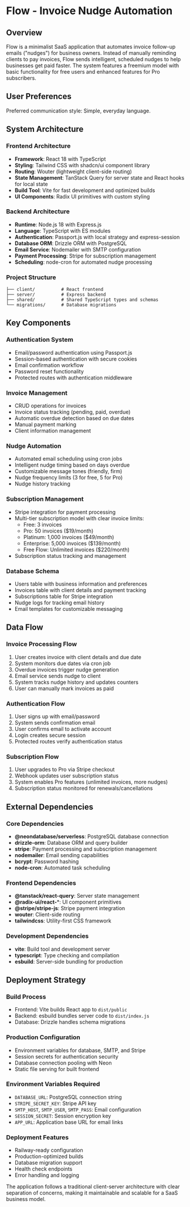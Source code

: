 # Flow - Invoice Nudge Automation

## Overview

Flow is a minimalist SaaS application that automates invoice follow-up emails ("nudges") for business owners. Instead of manually reminding clients to pay invoices, Flow sends intelligent, scheduled nudges to help businesses get paid faster. The system features a freemium model with basic functionality for free users and enhanced features for Pro subscribers.

## User Preferences

Preferred communication style: Simple, everyday language.

## System Architecture

### Frontend Architecture
- **Framework**: React 18 with TypeScript
- **Styling**: Tailwind CSS with shadcn/ui component library
- **Routing**: Wouter (lightweight client-side routing)
- **State Management**: TanStack Query for server state and React hooks for local state
- **Build Tool**: Vite for fast development and optimized builds
- **UI Components**: Radix UI primitives with custom styling

### Backend Architecture
- **Runtime**: Node.js 18 with Express.js
- **Language**: TypeScript with ES modules
- **Authentication**: Passport.js with local strategy and express-session
- **Database ORM**: Drizzle ORM with PostgreSQL
- **Email Service**: Nodemailer with SMTP configuration
- **Payment Processing**: Stripe for subscription management
- **Scheduling**: node-cron for automated nudge processing

### Project Structure
```
├── client/          # React frontend
├── server/          # Express backend
├── shared/          # Shared TypeScript types and schemas
└── migrations/      # Database migrations
```

## Key Components

### Authentication System
- Email/password authentication using Passport.js
- Session-based authentication with secure cookies
- Email confirmation workflow
- Password reset functionality
- Protected routes with authentication middleware

### Invoice Management
- CRUD operations for invoices
- Invoice status tracking (pending, paid, overdue)
- Automatic overdue detection based on due dates
- Manual payment marking
- Client information management

### Nudge Automation
- Automated email scheduling using cron jobs
- Intelligent nudge timing based on days overdue
- Customizable message tones (friendly, firm)
- Nudge frequency limits (3 for free, 5 for Pro)
- Nudge history tracking

### Subscription Management
- Stripe integration for payment processing
- Multi-tier subscription model with clear invoice limits:
  - Free: 3 invoices
  - Pro: 50 invoices ($19/month)
  - Platinum: 1,000 invoices ($49/month)
  - Enterprise: 5,000 invoices ($139/month)
  - Free Flow: Unlimited invoices ($220/month)
- Subscription status tracking and management

### Database Schema
- Users table with business information and preferences
- Invoices table with client details and payment tracking
- Subscriptions table for Stripe integration
- Nudge logs for tracking email history
- Email templates for customizable messaging

## Data Flow

### Invoice Processing Flow
1. User creates invoice with client details and due date
2. System monitors due dates via cron job
3. Overdue invoices trigger nudge generation
4. Email service sends nudge to client
5. System tracks nudge history and updates counters
6. User can manually mark invoices as paid

### Authentication Flow
1. User signs up with email/password
2. System sends confirmation email
3. User confirms email to activate account
4. Login creates secure session
5. Protected routes verify authentication status

### Subscription Flow
1. User upgrades to Pro via Stripe checkout
2. Webhook updates user subscription status
3. System enables Pro features (unlimited invoices, more nudges)
4. Subscription status monitored for renewals/cancellations

## External Dependencies

### Core Dependencies
- **@neondatabase/serverless**: PostgreSQL database connection
- **drizzle-orm**: Database ORM and query builder
- **stripe**: Payment processing and subscription management
- **nodemailer**: Email sending capabilities
- **bcrypt**: Password hashing
- **node-cron**: Automated task scheduling

### Frontend Dependencies
- **@tanstack/react-query**: Server state management
- **@radix-ui/react-***: UI component primitives
- **@stripe/stripe-js**: Stripe payment integration
- **wouter**: Client-side routing
- **tailwindcss**: Utility-first CSS framework

### Development Dependencies
- **vite**: Build tool and development server
- **typescript**: Type checking and compilation
- **esbuild**: Server-side bundling for production

## Deployment Strategy

### Build Process
- Frontend: Vite builds React app to `dist/public`
- Backend: esbuild bundles server code to `dist/index.js`
- Database: Drizzle handles schema migrations

### Production Configuration
- Environment variables for database, SMTP, and Stripe
- Session secrets for authentication security
- Database connection pooling with Neon
- Static file serving for built frontend

### Environment Variables Required
- `DATABASE_URL`: PostgreSQL connection string
- `STRIPE_SECRET_KEY`: Stripe API key
- `SMTP_HOST`, `SMTP_USER`, `SMTP_PASS`: Email configuration
- `SESSION_SECRET`: Session encryption key
- `APP_URL`: Application base URL for email links

### Deployment Features
- Railway-ready configuration
- Production-optimized builds
- Database migration support
- Health check endpoints
- Error handling and logging

The application follows a traditional client-server architecture with clear separation of concerns, making it maintainable and scalable for a SaaS business model.
